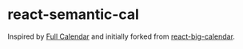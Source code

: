 react-semantic-cal
========================

Inspired by [Full Calendar](http://fullcalendar.io/) and initially forked from [react-big-calendar](https://github.com/intljusticemission/react-big-calendar).
